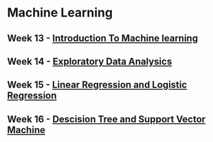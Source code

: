 # Machine Learning

## Week 13 - [Introduction To Machine learning](https://github.com/DarshanRokkad/Data_Science/tree/master/04_Machine_Learning/Week_13_Machine_Learning_Part_1)
## Week 14 - [Exploratory Data Analysics](https://github.com/DarshanRokkad/Data_Science/tree/master/04_Machine_Learning/Week_14_Exploratory_Data_Analysis)
## Week 15 - [Linear Regression and Logistic Regression](https://github.com/DarshanRokkad/Data_Science/tree/master/04_Machine_Learning/Week_15_Linear_and_Logistic_Regression)
## Week 16 - [Descision Tree and Support Vector Machine](https://github.com/DarshanRokkad/Data_Science/tree/master/04_Machine_Learning/Week_16_Descision_Trees_and_Support_Vector_Machines)

